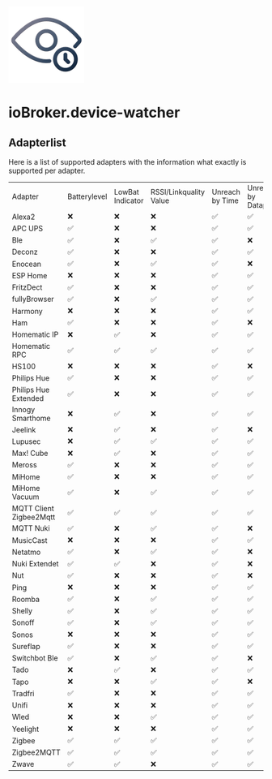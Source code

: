 ![Logo](../../admin/device-watcher.png)

# ioBroker.device-watcher

## Adapterlist

Here is a list of supported adapters with the information what exactly is supported per adapter.

 <table>
        <tbody>
          <tr>
            <td class="column0 style0 s">Adapter</td>
            <td class="column1 style0 s">Batterylevel</td>
            <td class="column2 style0 s">LowBat Indicator</td>
            <td class="column3 style0 s">RSSI/Linkquality Value</td>
            <td class="column4 style0 s">Unreach by Time</td>
            <td class="column5 style0 s">Unreach by Datapoint</td>
            <td class="column6 style0 s">Update Datapoint</td>
          </tr>
          <tr>
            <td class="column0 style0 s">Alexa2</td>
            <td class="column1 style0 s">❌</td>
            <td class="column2 style0 s">❌</td>
            <td class="column3 style0 s">❌</td>
            <td class="column4 style0 s">✅</td>
            <td class="column5 style0 s">✅</td>
            <td class="column6 style0 s">❌</td>
          </tr>
          <tr>
            <td class="column0 style0 s">APC UPS</td>
            <td class="column1 style0 s">✅</td>
            <td class="column2 style0 s">❌</td>
            <td class="column3 style0 s">❌</td>
            <td class="column4 style0 s">✅</td>
            <td class="column5 style0 s">✅</td>
            <td class="column6 style0 s">❌</td>
          </tr>
          <tr>
            <td class="column0 style0 s">Ble</td>
            <td class="column1 style0 s">✅</td>
            <td class="column2 style0 s">❌</td>
            <td class="column3 style0 s">✅</td>
            <td class="column4 style0 s">✅</td>
            <td class="column5 style0 s">❌</td>
            <td class="column6 style0 s">❌</td>
          </tr>
          <tr>
            <td class="column0 style0 s">Deconz</td>
            <td class="column1 style0 s">✅</td>
            <td class="column2 style0 s">❌</td>
            <td class="column3 style0 s">❌</td>
            <td class="column4 style0 s">✅</td>
            <td class="column5 style0 s">✅</td>
            <td class="column6 style0 s">❌</td>
          </tr>
          <tr>
            <td class="column0 style0 s">Enocean</td>
            <td class="column1 style0 s">✅</td>
            <td class="column2 style0 s">❌</td>
            <td class="column3 style0 s">✅</td>
            <td class="column4 style0 s">✅</td>
            <td class="column5 style0 s">❌</td>
            <td class="column6 style0 s">❌</td>
          </tr>
          <tr>
            <td class="column0 style0 s">ESP Home</td>
            <td class="column1 style0 s">❌</td>
            <td class="column2 style0 s">❌</td>
            <td class="column3 style0 s">❌</td>
            <td class="column4 style0 s">✅</td>
            <td class="column5 style0 s">✅</td>
            <td class="column6 style0 s">❌</td>
          </tr>
          <tr>
            <td class="column0 style0 s">FritzDect</td>
            <td class="column1 style0 s">✅</td>
            <td class="column2 style0 s">❌</td>
            <td class="column3 style0 s">❌</td>
            <td class="column4 style0 s">✅</td>
            <td class="column5 style0 s">✅</td>
            <td class="column6 style0 s">❌</td>
          </tr>
          <tr>
            <td class="column0 style0 s">fullyBrowser</td>
            <td class="column1 style0 s">✅</td>
            <td class="column2 style0 s">❌</td>
            <td class="column3 style0 s">✅</td>
            <td class="column4 style0 s">✅</td>
            <td class="column5 style0 s">✅</td>
            <td class="column6 style0 s">❌</td>
          </tr>
          <tr>
            <td class="column0 style0 s">Harmony</td>
            <td class="column1 style0 s">❌</td>
            <td class="column2 style0 s">❌</td>
            <td class="column3 style0 s">❌</td>
            <td class="column4 style0 s">✅</td>
            <td class="column5 style0 s">✅</td>
            <td class="column6 style0 s">❌</td>
          </tr>
          <tr>
            <td class="column0 style0 s">Ham</td>
            <td class="column1 style0 s">✅</td>
            <td class="column2 style0 s">❌</td>
            <td class="column3 style0 s">❌</td>
            <td class="column4 style0 s">✅</td>
            <td class="column5 style0 s">❌</td>
            <td class="column6 style0 s">❌</td>
          </tr>
          <tr>
            <td class="column0 style0 s">Homematic IP</td>
            <td class="column1 style0 s">❌</td>
            <td class="column2 style0 s">✅</td>
            <td class="column3 style0 s">❌</td>
            <td class="column4 style0 s">✅</td>
            <td class="column5 style0 s">✅</td>
            <td class="column6 style0 s">❌</td>
          </tr>
          <tr>
            <td class="column0 style0 s">Homematic RPC</td>
            <td class="column1 style0 s">✅</td>
            <td class="column2 style0 s">✅</td>
            <td class="column3 style0 s">✅</td>
            <td class="column4 style0 s">✅</td>
            <td class="column5 style0 s">✅</td>
            <td class="column6 style0 s">❌</td>
          </tr>
          <tr>
            <td class="column0 style0 s">HS100</td>
            <td class="column1 style0 s">❌</td>
            <td class="column2 style0 s">❌</td>
            <td class="column3 style0 s">❌</td>
            <td class="column4 style0 s">✅</td>
            <td class="column5 style0 s">❌</td>
            <td class="column6 style0 s">❌</td>
          </tr>
          <tr>
            <td class="column0 style0 s">Philips Hue</td>
            <td class="column1 style0 s">✅</td>
            <td class="column2 style0 s">❌</td>
            <td class="column3 style0 s">❌</td>
            <td class="column4 style0 s">✅</td>
            <td class="column5 style0 s">✅</td>
            <td class="column6 style0 s">❌</td>
          </tr>
          <tr>
            <td class="column0 style0 s">Philips Hue Extended</td>
            <td class="column1 style0 s">✅</td>
            <td class="column2 style0 s">❌</td>
            <td class="column3 style0 s">❌</td>
            <td class="column4 style0 s">✅</td>
            <td class="column5 style0 s">✅</td>
            <td class="column6 style0 s">❌</td>
          </tr>
          <tr>
            <td class="column0 style0 s">Innogy Smarthome</td>
            <td class="column1 style0 s">❌</td>
            <td class="column2 style0 s">✅</td>
            <td class="column3 style0 s">❌</td>
            <td class="column4 style0 s">✅</td>
            <td class="column5 style0 s">✅</td>
            <td class="column6 style0 s">❌</td>
          </tr>
          <tr>
            <td class="column0 style0 s">Jeelink</td>
            <td class="column1 style0 s">❌</td>
            <td class="column2 style0 s">✅</td>
            <td class="column3 style0 s">❌</td>
            <td class="column4 style0 s">✅</td>
            <td class="column5 style0 s">❌</td>
            <td class="column6 style0 s">❌</td>
          </tr>
          <tr>
            <td class="column0 style0 s">Lupusec</td>
            <td class="column1 style0 s">❌</td>
            <td class="column2 style0 s">✅</td>
            <td class="column3 style0 s">✅</td>
            <td class="column4 style0 s">✅</td>
            <td class="column5 style0 s">✅</td>
            <td class="column6 style0 s">❌</td>
          </tr>
          <tr>
            <td class="column0 style0 s">Max! Cube</td>
            <td class="column1 style0 s">❌</td>
            <td class="column2 style0 s">✅</td>
            <td class="column3 style0 s">❌</td>
            <td class="column4 style0 s">✅</td>
            <td class="column5 style0 s">✅</td>
            <td class="column6 style0 s">❌</td>
          </tr>
          <tr>
            <td class="column0 style0 s">Meross</td>
            <td class="column1 style0 s">✅</td>
            <td class="column2 style0 s">❌</td>
            <td class="column3 style0 s">❌</td>
            <td class="column4 style0 s">✅</td>
            <td class="column5 style0 s">✅</td>
            <td class="column6 style0 s">❌</td>
          </tr>
          <tr>
            <td class="column0 style0 s">MiHome</td>
            <td class="column1 style0 s">✅</td>
            <td class="column2 style0 s">❌</td>
            <td class="column3 style0 s">❌</td>
            <td class="column4 style0 s">✅</td>
            <td class="column5 style0 s">✅</td>
            <td class="column6 style0 s">❌</td>
          </tr>
          <tr>
            <td class="column0 style0 s">MiHome Vacuum</td>
            <td class="column1 style0 s">✅</td>
            <td class="column2 style0 s">❌</td>
            <td class="column3 style0 s">✅</td>
            <td class="column4 style0 s">✅</td>
            <td class="column5 style0 s">✅</td>
            <td class="column6 style0 s">❌</td>
          </tr>
          <tr>
            <td class="column0 style0 s">MQTT Client Zigbee2Mqtt</td>
            <td class="column1 style0 s">✅</td>
            <td class="column2 style0 s">✅</td>
            <td class="column3 style0 s">✅</td>
            <td class="column4 style0 s">✅</td>
            <td class="column5 style0 s">✅</td>
            <td class="column6 style0 s">❌</td>
          </tr>
          <tr>
            <td class="column0 style0 s">MQTT Nuki</td>
            <td class="column1 style0 s">✅</td>
            <td class="column2 style0 s">❌</td>
            <td class="column3 style0 s">✅</td>
            <td class="column4 style0 s">✅</td>
            <td class="column5 style0 s">❌</td>
            <td class="column6 style0 s">❌</td>
          </tr>
          <tr>
            <td class="column0 style0 s">MusicCast</td>
            <td class="column1 style0 s">❌</td>
            <td class="column2 style0 s">❌</td>
            <td class="column3 style0 s">❌</td>
            <td class="column4 style0 s">✅</td>
            <td class="column5 style0 s">✅</td>
            <td class="column6 style0 s">❌</td>
          </tr>
          <tr>
            <td class="column0 style0 s">Netatmo</td>
            <td class="column1 style0 s">✅</td>
            <td class="column2 style0 s">❌</td>
            <td class="column3 style0 s">✅</td>
            <td class="column4 style0 s">✅</td>
            <td class="column5 style0 s">❌</td>
            <td class="column6 style0 s">❌</td>
          </tr>
          <tr>
            <td class="column0 style0 s">Nuki Extendet</td>
            <td class="column1 style0 s">✅</td>
            <td class="column2 style0 s">✅</td>
            <td class="column3 style0 s">❌</td>
            <td class="column4 style0 s">✅</td>
            <td class="column5 style0 s">❌</td>
            <td class="column6 style0 s">❌</td>
          </tr>
          <tr>
            <td class="column0 style0 s">Nut</td>
            <td class="column1 style0 s">✅</td>
            <td class="column2 style0 s">❌</td>
            <td class="column3 style0 s">❌</td>
            <td class="column4 style0 s">✅</td>
            <td class="column5 style0 s">❌</td>
            <td class="column6 style0 s">❌</td>
          </tr>
          <tr>
            <td class="column0 style0 s">Ping</td>
            <td class="column1 style0 s">❌</td>
            <td class="column2 style0 s">❌</td>
            <td class="column3 style0 s">❌</td>
            <td class="column4 style0 s">✅</td>
            <td class="column5 style0 s">✅</td>
            <td class="column6 style0 s">❌</td>
          </tr>
          <tr>
            <td class="column0 style0 s">Roomba</td>
            <td class="column1 style0 s">✅</td>
            <td class="column2 style0 s">❌</td>
            <td class="column3 style0 s">✅</td>
            <td class="column4 style0 s">✅</td>
            <td class="column5 style0 s">✅</td>
            <td class="column6 style0 s">❌</td>
          </tr>
          <tr>
            <td class="column0 style0 s">Shelly</td>
            <td class="column1 style0 s">✅</td>
            <td class="column2 style0 s">❌</td>
            <td class="column3 style0 s">✅</td>
            <td class="column4 style0 s">✅</td>
            <td class="column5 style0 s">✅</td>
            <td class="column6 style0 s">✅</td>
          </tr>
          <tr>
            <td class="column0 style0 s">Sonoff</td>
            <td class="column1 style0 s">✅</td>
            <td class="column2 style0 s">❌</td>
            <td class="column3 style0 s">✅</td>
            <td class="column4 style0 s">✅</td>
            <td class="column5 style0 s">✅</td>
            <td class="column6 style0 s">❌</td>
          </tr>
          <tr>
            <td class="column0 style0 s">Sonos</td>
            <td class="column1 style0 s">❌</td>
            <td class="column2 style0 s">❌</td>
            <td class="column3 style0 s">❌</td>
            <td class="column4 style0 s">✅</td>
            <td class="column5 style0 s">✅</td>
            <td class="column6 style0 s">❌</td>
          </tr>
          <tr>
            <td class="column0 style0 s">Sureflap</td>
            <td class="column1 style0 s">✅</td>
            <td class="column2 style0 s">❌</td>
            <td class="column3 style0 s">❌</td>
            <td class="column4 style0 s">✅</td>
            <td class="column5 style0 s">✅</td>
            <td class="column6 style0 s">❌</td>
          </tr>
          <tr>
            <td class="column0 style0 s">Switchbot Ble</td>
            <td class="column1 style0 s">✅</td>
            <td class="column2 style0 s">❌</td>
            <td class="column3 style0 s">✅</td>
            <td class="column4 style0 s">✅</td>
            <td class="column5 style0 s">❌</td>
            <td class="column6 style0 s">❌</td>
          </tr>
          <tr>
            <td class="column0 style0 s">Tado</td>
            <td class="column1 style0 s">❌</td>
            <td class="column2 style0 s">✅</td>
            <td class="column3 style0 s">❌</td>
            <td class="column4 style0 s">✅</td>
            <td class="column5 style0 s">✅</td>
            <td class="column6 style0 s">❌</td>
          </tr>
          <tr>
            <td class="column0 style0 s">Tapo</td>
            <td class="column1 style0 s">❌</td>
            <td class="column2 style0 s">❌</td>
            <td class="column3 style0 s">✅</td>
            <td class="column4 style0 s">✅</td>
            <td class="column5 style0 s">❌</td>
            <td class="column6 style0 s">❌</td>
          </tr>
          <tr>
            <td class="column0 style0 s">Tradfri</td>
            <td class="column1 style0 s">✅</td>
            <td class="column2 style0 s">❌</td>
            <td class="column3 style0 s">❌</td>
            <td class="column4 style0 s">✅</td>
            <td class="column5 style0 s">✅</td>
            <td class="column6 style0 s">❌</td>
          </tr>
          <tr>
            <td class="column0 style0 s">Unifi</td>
            <td class="column1 style0 s">❌</td>
            <td class="column2 style0 s">❌</td>
            <td class="column3 style0 s">❌</td>
            <td class="column4 style0 s">✅</td>
            <td class="column5 style0 s">✅</td>
            <td class="column6 style0 s">✅</td>
          </tr>
          <tr>
            <td class="column0 style0 s">Wled</td>
            <td class="column1 style0 s">❌</td>
            <td class="column2 style0 s">❌</td>
            <td class="column3 style0 s">✅</td>
            <td class="column4 style0 s">✅</td>
            <td class="column5 style0 s">✅</td>
            <td class="column6 style0 s">❌</td>
          </tr>
          <tr>
            <td class="column0 style0 s">Yeelight</td>
            <td class="column1 style0 s">❌</td>
            <td class="column2 style0 s">❌</td>
            <td class="column3 style0 s">❌</td>
            <td class="column4 style0 s">✅</td>
            <td class="column5 style0 s">✅</td>
            <td class="column6 style0 s">❌</td>
          </tr>
          <tr>
            <td class="column0 style0 s">Zigbee</td>
            <td class="column1 style0 s">✅</td>
            <td class="column2 style0 s">✅</td>
            <td class="column3 style0 s">✅</td>
            <td class="column4 style0 s">✅</td>
            <td class="column5 style0 s">✅</td>
            <td class="column6 style0 s">❌</td>
          </tr>
          <tr>
            <td class="column0 style0 s">Zigbee2MQTT</td>
            <td class="column1 style0 s">✅</td>
            <td class="column2 style0 s">✅</td>
            <td class="column3 style0 s">✅</td>
            <td class="column4 style0 s">✅</td>
            <td class="column5 style0 s">✅</td>
            <td class="column6 style0 s">❌</td>
          </tr>
          <tr>
            <td class="column0 style0 s">Zwave</td>
            <td class="column1 style0 s">✅</td>
            <td class="column2 style0 s">✅</td>
            <td class="column3 style0 s">❌</td>
            <td class="column4 style0 s">✅</td>
            <td class="column5 style0 s">✅</td>
            <td class="column6 style0 s">❌</td>
          </tr>
        </tbody>
    </table>
